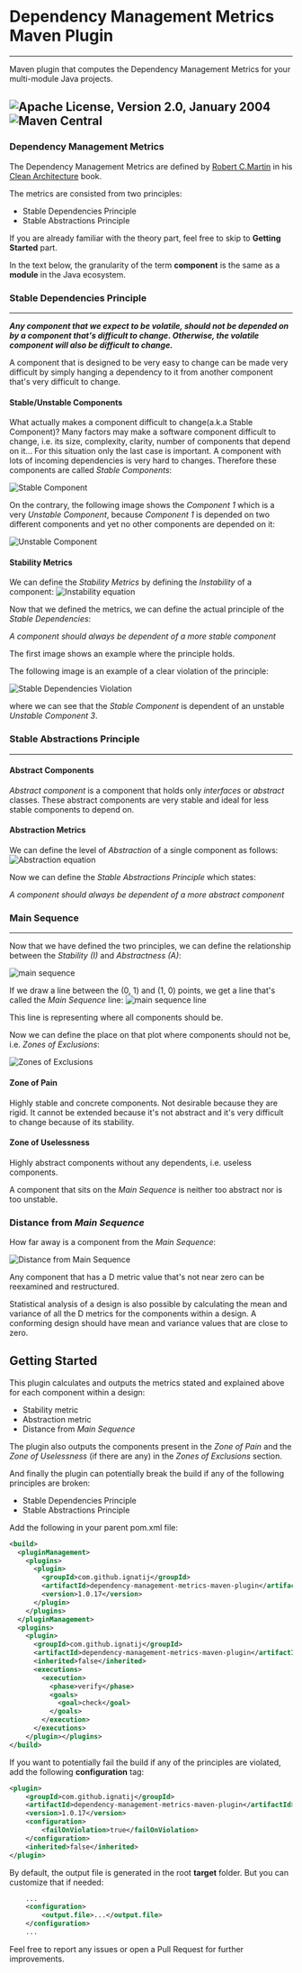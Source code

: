 # Dependency Management Metrics Maven Plugin

---

Maven plugin that computes the Dependency Management Metrics for your multi-module Java projects.

![Apache License, Version 2.0, January 2004](https://img.shields.io/github/license/apache/maven.svg?label=License)
![Maven Central](https://img.shields.io/maven-central/v/com.github.ignatij/dependency-management-metrics-maven-plugin)
----

### Dependency Management Metrics

The Dependency Management Metrics are defined by [Robert C.Martin](https://en.wikipedia.org/wiki/Robert_C._Martin) in
his [Clean Architecture](https://www.amazon.com/Clean-Architecture-Craftsmans-Software-Structure/dp/0134494164) book.
<p>
The metrics are consisted from two principles:
<ul>
<li>Stable Dependencies Principle</li>
<li>Stable Abstractions Principle</li>
</ul>
<p>
If you are already familiar with the theory part, feel free to skip to <b>Getting Started</b> part.

In the text below, the granularity of the term <b>component</b> is the same as a <b>module</b> in the Java ecosystem.

### Stable Dependencies Principle

----
<b><i>Any component that we expect to be volatile, should not be depended on by a component that's difficult to change.
Otherwise, the volatile component will also be difficult to change.</i></b>
<p>
A component that is designed to be very easy to change can be made very difficult by simply hanging a dependency to it
from another component that's very difficult to change.
<p>

#### Stable/Unstable Components

What actually makes a component difficult to change(a.k.a Stable Component)? Many factors may make a software component
difficult to change, i.e. its size, complexity, clarity, number of components that depend on it... For this situation
only the last case is important. A component with lots of incoming dependencies is very hard to changes. Therefore these
components are called <i>Stable Components</i>:

![Stable Component](src/main/resources/assets/diagrams/stable-component.png)

On the contrary, the following image shows the <i>Component 1</i> which is a very <i>Unstable Component</i>, because <i>
Component 1</i> is depended on two different components and yet no other components are depended on it:

![Unstable Component](src/main/resources/assets/diagrams/unstable-component.png)

#### Stability Metrics

We can define the <i>Stability Metrics</i> by defining the <i>Instability</i> of a component:
![Instability equation](src/main/resources/assets/diagrams/stability-metrics.png)

Now that we defined the metrics, we can define the actual principle of the <i>Stable Dependencies</i>:
<p>
<i>A component should always be dependent of a more stable component</i>
<p>

The first image shows an example where the principle holds.
<p>
The following image is an example of a clear violation of the principle:

![Stable Dependencies Violation](src/main/resources/assets/diagrams/stable-dependencies-violation.png)

where we can see that the <i>Stable Component</i> is dependent of an unstable <i>Unstable Component 3</i>.

### Stable Abstractions Principle

----

#### Abstract Components

<i>Abstract component</i> is a component that holds only <i>interfaces</i> or <i>abstract</i> classes. These abstract
components are very stable and ideal for less stable components to depend on.

#### Abstraction Metrics

We can define the level of <i>Abstraction</i> of a single component as follows:
![Abstraction equation](src/main/resources/assets/diagrams/abstraction-metrics.png)

Now we can define the <i>Stable Abstractions Principle</i> which states:
<p>
<i>A component should always be dependent of a more abstract component</i>
<p>

### Main Sequence

----

Now that we have defined the two principles, we can define the relationship between the <i>Stability (I)</i>
and <i>Abstractness (A)</i>:
    
![main sequence](src/main/resources/assets/diagrams/main-sequence.png)

If we draw a line between the (0, 1) and (1, 0) points, we get a line that's called the <i>Main Sequence</i> line:
![main sequence line](src/main/resources/assets/diagrams/main-sequence-line.png)

This line is representing where all components should be.
<p>
Now we can define the place on that plot where components should not be, i.e. 
<i>Zones of Exclusions</i>:

![Zones of Exclusions](src/main/resources/assets/diagrams/zones-of-exclusions.png)

#### Zone of Pain

Highly stable and concrete components. Not desirable because they are rigid. It cannot be extended because it's not
abstract and it's very difficult to change because of its stability.

#### Zone of Uselessness

Highly abstract components without any dependents, i.e. useless components.

A component that sits on the <i>Main Sequence</i> is neither too abstract nor is too unstable.

### Distance from <i>Main Sequence</i>

How far away is a component from the <i>Main Sequence</i>:
    
![Distance from Main Sequence](src/main/resources/assets/diagrams/distance.png)

Any component that has a D metric value that's not near zero can be reexamined and restructured.

Statistical analysis of a design is also possible by calculating the mean and variance of all the D metrics for the
components within a design. A conforming design should have mean and variance values that are close to zero.

## Getting Started

This plugin calculates and outputs the metrics stated and explained above for each component within a design:

* Stability metric
* Abstraction metric
* Distance from <i>Main Sequence</i>

The plugin also outputs the components present in the <i>Zone of Pain</i> and the <i>Zone of Uselessness</i> (if there
are any) in the <i>Zones of Exclusions</i> section.

And finally the plugin can potentially break the build if any of the following principles are broken:

* Stable Dependencies Principle
* Stable Abstractions Principle

Add the following in your parent pom.xml file:

```xml
<build>
  <pluginManagement>
    <plugins>
      <plugin>
        <groupId>com.github.ignatij</groupId>
        <artifactId>dependency-management-metrics-maven-plugin</artifactId>
        <version>1.0.17</version>
      </plugin>
    </plugins>
  </pluginManagement>
  <plugins>
    <plugin>
      <groupId>com.github.ignatij</groupId>
      <artifactId>dependency-management-metrics-maven-plugin</artifactId>
      <inherited>false</inherited>
      <executions>
        <execution>
          <phase>verify</phase>
          <goals>
            <goal>check</goal>
          </goals>
        </execution>
      </executions>
    </plugin></plugins>
</build>
```
If you want to potentially fail the build if any of the principles are violated, add the following <b>configuration</b> tag:
```xml
<plugin>
    <groupId>com.github.ignatij</groupId>
    <artifactId>dependency-management-metrics-maven-plugin</artifactId>
    <version>1.0.17</version>
    <configuration>
        <failOnViolation>true</failOnViolation>
    </configuration>
    <inherited>false</inherited>
</plugin>
```
By default, the output file is generated in the root **target** folder.
But you can  customize that if needed:
``` xml
    ...
    <configuration>
        <output.file>...</output.file>
    </configuration>
    ...
```

Feel free to report any issues or open a Pull Request for further improvements.
